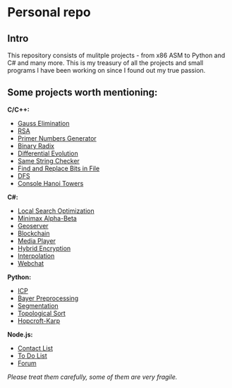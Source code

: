 # Personal repo

## Intro

This repository consists of mulitple projects - from x86 ASM to Python and C# and many more. This is my treasury of all the projects and small programs I have been working on since I found out my true passion.

## Some projects worth mentioning:
**C/C++:**
* [Gauss Elimination](c_cpp_projects/gauss_elimination)
* [RSA](c_cpp_projects/rsa)
* [Primer Numbers Generator](c_cpp_projects/prime_numbers_generator)
* [Binary Radix](c_cpp_projects/bin_radix)
* [Differential Evolution](c_cpp_projects/differential_evolution_std_thread)
* [Same String Checker](c_cpp_projects/same_string_checker)
* [Find and Replace Bits in File](c_cpp_projects/replace_find_bits)
* [DFS](c_cpp_projects/DFS)
* [Console Hanoi Towers](c_cpp_projects/hanoi__towers)

**C#:**
* [Local Search Optimization](dotnet_projects/local_search_algos)
* [Minimax Alpha-Beta](dotnet_projects/minimax_alpha_beta)
* [Geoserver](dotnet_projects/geoserver)
* [Blockchain](dotnet_projects/blockchain)
* [Media Player](dotnet_projects/media_player)
* [Hybrid Encryption](dotnet_projects/hybrid_encryption)
* [Interpolation](dotnet_projects/interpolation)
* [Webchat](dotnet_projects/webchat)

**Python:**
* [ICP](python_projects/computer_vision_ICP)
* [Bayer Preprocessing](python_projects/computer_vision_bayer)
* [Segmentation](python_projects/computer_vision_segmentation)
* [Topological Sort](python_projects/topo_sort)
* [Hopcroft-Karp](python_projects/hopcroft_karp)

**Node.js:**
* [Contact List](node_projects/simple_contact_list)
* [To Do List](node_projects/todo_list)
* [Forum](node_projects/forum)

*Please treat them carefully, some of them are very fragile.*
